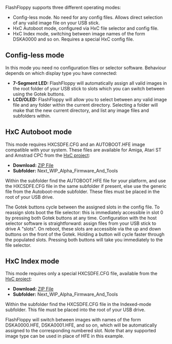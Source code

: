 FlashFloppy supports three different operating modes:
- Config-less mode. No need for any config files. Allows direct
  selection of any valid image file on your USB stick.
- HxC Autoboot mode, configured via HxC file selector and config file.
- HxC Index mode, switching between image names of the form DSKA0000 and
  so on. Requires a special HxC config file.

## Config-less mode

In this mode you need no configuration files or selector
software. Behaviour depends on which display type you have connected:
- **7-Segment LED:**
FlashFloppy will automatically assign all valid images in
the root folder of your USB stick to slots which you can switch
between using the Gotek buttons.
- **LCD/OLED:**
FlashFloppy will allow you to select between any valid image file and
any folder within the current directory. Selecting a folder will make
that the new current directory, and list any image files and
subfolders within.

## HxC Autoboot mode

This mode requires HXCSDFE.CFG and an AUTOBOOT.HFE image compatible
with your system. These files are available for Amiga, Atari ST
and Amstrad CPC from the [HxC project][hxc_web]:
- **Download:** [ZIP File][hxc_dl]
- **Subfolder:** Next_WIP_Alpha_Firmware_And_Tools

Within the subfolder find the AUTOBOOT.HFE file for your platform, and
use the HXCSDFE.CFG file in the same subfolder if present, else use
the generic file from the Autoboot-mode subfolder. These files must be
placed in the root of your USB drive.

The Gotek buttons cycle between the assigned slots in the config
file. To reassign slots boot the file selector: this is immediately
accessible in slot 0 by pressing both Gotek buttons at any
time. Configuration with the host selector software is
straightforward: assign files from your USB stick to drive A
"slots". On reboot, these slots are accessible via the up and down
buttons on the front of the Gotek. Holding a button will cycle faster
through the populated slots. Pressing both buttons will take you
immediately to the file selector.

## HxC Index mode

This mode requires only a special HXCSDFE.CFG file, available from the
[HxC project][hxc_web]:
- **Download:** [ZIP File][hxc_dl]
- **Subfolder:** Next_WIP_Alpha_Firmware_And_Tools

Within the subfolder find the HXCSDFE.CFG file in the Indexed-mode
subfolder. This file must be placed into the root of your USB drive.

FlashFloppy will switch between images with names of the form
DSKA0000.HFE, DSKA0001.HFE, and so on, which will be automatically
assigned to the corresponding numbered slot. Note that any supported
image type can be used in place of HFE in this example.

[hxc_web]: http://hxc2001.com/
[hxc_dl]: http://hxc2001.com/download/floppy_drive_emulator/HXCFEUSB_HFE_beta_firmware.zip